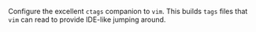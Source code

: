 Configure the excellent `ctags` companion to `vim`.  This builds `tags` files that `vim` can read to provide IDE-like jumping around.
